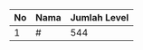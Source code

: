 | No | Nama            | Jumlah Level |
|----|-----------------|--------------|
| 1  | #    |    544        |

